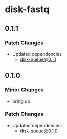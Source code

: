# disk-fastq

## 0.1.1

### Patch Changes

- Updated dependencies
  - disk-queue@0.1.1

## 0.1.0

### Minor Changes

- bring up

### Patch Changes

- Updated dependencies
  - disk-queue@0.1.0
